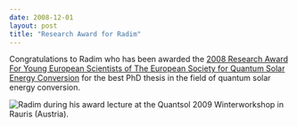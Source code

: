 ```yaml
---
date: 2008-12-01
layout: post
title: "Research Award for Radim"
---
```


Congratulations to Radim who has been awarded the [2008 Research Award For Young European Scientists of The European Society for Quantum Solar Energy Conversion](www.esqsec.unibe.ch/award08.html) for the best PhD thesis in the  field of quantum solar energy conversion.


![Radim during his award lecture at the Quantsol 2009 Winterworkshop in Rauris (Austria).](img/Radim_talk_2_web.jpg)